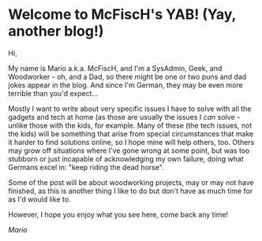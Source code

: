 # Welcome to McFiscH's YAB! (Yay, another blog!)

Hi,

My name is Mario a.k.a. McFiscH, and I'm a SysAdmin, Geek, and Woodworker - oh, and a Dad, so there might be one or two puns and dad jokes appear in the blog. And since I'm German, they may be even more terrible than you'd expect...

Mostly I want to write about very specific issues I have to solve with all the gadgets and tech at home (as those are usually the issues I _can_ solve - unlike those with the kids, for example. Many of these (the tech issues, not the kids) will be something that arise from special circumstances that make it harder to find solutions online, so I hope mine will help others, too. Others may grow off situations where I've gone wrong at some point, but was too stubborn or just incapable of acknowledging my own failure, doing what Germans excel in: "keep riding the dead horse".

Some of the post will be about woodworking projects, may or may not have finished, as this is another thing I like to do but don't have as much time for as I'd would like to.

However, I hope you enjoy what you see here, come back any time!

_Mario_
